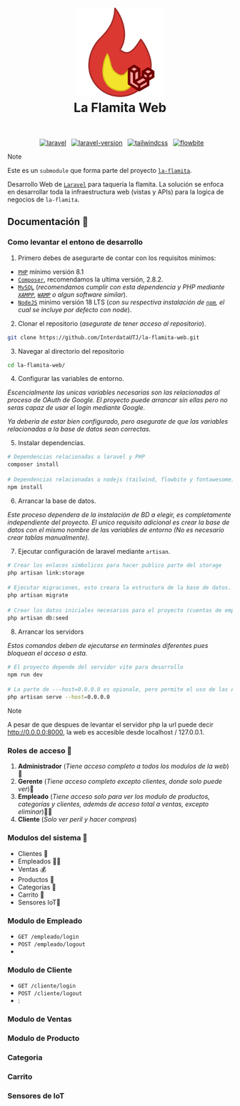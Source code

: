 <h1 align="center">
  <img src="./public/images/la-flamita-web.svg" alt="la-flamita-web" width="200">
  <br>
  La Flamita Web
  <br>
  <br>
</h1>

<p align="center">
  <a href="https://laravel.com/"><img src="https://img.shields.io/badge/Built_using-Laravel-red.svg?logo=laravel" alt="laravel"></a>
  <a href="https://laravel.com/docs/10.x"><img src="https://img.shields.io/badge/Laravel-10.x-red.svg?logo=laravel" alt="laravel-version"></a>
  <a href="https://tailwindcss.com/"><img src="https://img.shields.io/badge/Made_with-Tailwind-blue.svg?logo=tailwindcss" alt="tailwindcss"></a>
  <a href="https://flowbite.com/"><img src="https://img.shields.io/badge/Using-Flowbite-blue.svg" alt="flowbite"></a>
</p>

> [!NOTE]
> Este es un `submodule` que forma parte del proyecto [`la-flamita`](https://github.com/InterdataUTJ/la-flamita/).

Desarrollo Web de [`Laravel`](https://laravel.com/docs/10.x) para taquería la flamita. La solución se enfoca en desarrollar toda la infraestructura web (vistas y APIs) para la logica de negocios de `la-flamita`.

## Documentación 📕

### Como levantar el entono de desarrollo

1. Primero debes de asegurarte de contar con los requisitos minimos:

  - [`PHP`](https://www.php.net/releases/8.1/es.php) mínimo versión 8.1
  - [`Composer`](https://getcomposer.org/), recomendamos la ultima versión, 2.8.2.
  - [`MySQL`](https://www.mysql.com/) (_recomendamos cumplir con esta dependencia y PHP mediante [`XAMPP`](https://www.apachefriends.org/es/index.html), [`WAMP`](https://www.wampserver.com/en/) o algun software similar_).
  - [`NodeJS`](https://nodejs.org/en/) minimo versión 18 LTS (_con su respectiva instalación de [`npm`](https://www.npmjs.com/), el cual se incluye por defecto con node_).

2. Clonar el repositorio (_asegurate de tener acceso al repositorio_).

```bash
git clone https://github.com/InterdataUTJ/la-flamita-web.git
```

3. Navegar al directorio del repositorio

```bash
cd la-flamita-web/
```

4. Configurar las variables de entorno. 

_Escencialmente las unicas variables necesarias son las relacionadas al proceso de OAuth de Google. El proyecto puede arrancar sin ellas pero no seras capaz de usar el login mediante Google._

_Ya deberia de estar bien configurado, pero asegurate de que las variables relacionadas a la base de datos sean correctas._


5. Instalar dependencias.

```bash
# Dependencias relacionadas a laravel y PHP
composer install

# Dependencias relacionadas a nodejs (tailwind, flowbite y fontawesome).
npm install
```

6. Arrancar la base de datos.

_Este proceso dependera de la instalación de BD a elegir, es completamente independiente del proyecto. El unico requisito adicional es crear la base de datos con el mismo nombre de las variables de entorno (No es necesario crear tablas manualmente)._

7. Ejecutar configuración de laravel mediante `artisan`.

```bash
# Crear los enlaces simbolicos para hacer publico parte del storage
php artisan link:storage

# Ejecutar migraciones, esto creara la estructura de la base de datos.
php artisan migrate

# Crear los datos iniciales necesarios para el proyecto (cuentas de empleado).
php artisan db:seed
```

8. Arrancar los servidors

_Estos comandos deben de ejecutarse en terminales diferentes pues bloquean el acceso a esta._

```bash
# El proyecto depende del servidor vite para desarrollo
npm run dev

# La parte de ---host=0.0.0.0 es opionale, pero permite el uso de las API desde otros dispositivos en la LAN
php artisan serve --host=0.0.0.0
```

> [!NOTE]
> A pesar de que despues de levantar el servidor php la url puede decir http://0.0.0.0:8000, la web es accesible desde localhost / 127.0.0.1.



### Roles de acceso 👑

1. **Administrador** (_Tiene acceso completo a todos los modulos de la web_)👑
2. **Gerente** (_Tiene acceso completo excepto clientes, donde solo puede ver_)🦸
3. **Empleado** (_Tiene acceso solo para ver los modulo de productos, categorías y clientes, además de acceso total a ventas, excepto eliminar_)👨‍🍳
4. **Cliente** (_Solo ver peril y hacer compras_)

### Modulos del sistema 🧩

- Clientes 🙂
- Empleados 💁‍♂️
- Ventas 💰
- Productos 🌮
- Categorias 📁
- Carrito 🛒
- Sensores IoT🔌

### Modulo de Empleado

- `GET /empleado/login` 
- `POST /empleado/logout`
-

### Modulo de Cliente

- `GET /cliente/login` 
- `POST /cliente/logout`
- :
### Modulo de Ventas

### Modulo de Producto

### Categoria 

### Carrito

### Sensores de IoT